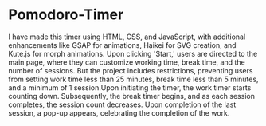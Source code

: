 # Pomodoro-Timer

I  have  made this timer using  HTML, CSS, and JavaScript, with additional enhancements like GSAP for animations, Haikei for SVG creation, and Kute.js for morph animations. Upon clicking 'Start,' users are directed to the main page, where they can customize working time, break time, and the number of sessions.  But the project includes restrictions, preventing users from setting work time less than 25 minutes, break time less than 5 minutes, and a minimum of 1 session.Upon initiating the timer, the work timer starts counting down. Subsequently, the break timer begins, and as each session completes, the session count decreases. Upon completion of the last session, a pop-up appears, celebrating the completion of the work.
